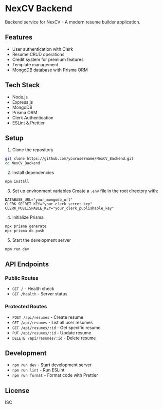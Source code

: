 # NexCV Backend

Backend service for NexCV - A modern resume builder application.

## Features

- User authentication with Clerk
- Resume CRUD operations
- Credit system for premium features
- Template management
- MongoDB database with Prisma ORM

## Tech Stack

- Node.js
- Express.js
- MongoDB
- Prisma ORM
- Clerk Authentication
- ESLint & Prettier

## Setup

1. Clone the repository

```bash
git clone https://github.com/yourusername/NexCV_Backend.git
cd NexCV_Backend
```

2. Install dependencies

```bash
npm install
```

3. Set up environment variables
   Create a `.env` file in the root directory with:

```env
DATABASE_URL="your_mongodb_url"
CLERK_SECRET_KEY="your_clerk_secret_key"
CLERK_PUBLISHABLE_KEY="your_clerk_publishable_key"
```

4. Initialize Prisma

```bash
npx prisma generate
npx prisma db push
```

5. Start the development server

```bash
npm run dev
```

## API Endpoints

### Public Routes

- `GET /` - Health check
- `GET /health` - Server status

### Protected Routes

- `POST /api/resumes` - Create resume
- `GET /api/resumes` - List all user resumes
- `GET /api/resumes/:id` - Get specific resume
- `PUT /api/resumes/:id` - Update resume
- `DELETE /api/resumes/:id` - Delete resume

## Development

- `npm run dev` - Start development server
- `npm run lint` - Run ESLint
- `npm run format` - Format code with Prettier

## License

ISC
